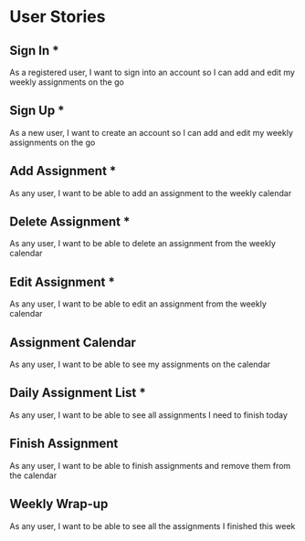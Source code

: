 # User Stories

## Sign In *
As a registered user, I want to sign into an account so I can add and edit my weekly assignments on the go

## Sign Up *
As a new user, I want to create an account so I can add and edit my weekly assignments on the go

## Add Assignment *
As any user, I want to be able to add an assignment to the weekly calendar

## Delete Assignment *
As any user, I want to be able to delete an assignment from the weekly calendar

## Edit Assignment *
As any user, I want to be able to edit an assignment from the weekly calendar

## Assignment Calendar
As any user, I want to be able to see my assignments on the calendar

## Daily Assignment List *
As any user, I want to be able to see all assignments I need to finish today

## Finish Assignment 
As any user, I want to be able to finish assignments and remove them from the calendar

## Weekly Wrap-up
As any user, I want to be able to see all the assignments I finished this week

